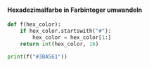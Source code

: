 #### Hexadezimalfarbe in Farbinteger umwandeln
```py
def f(hex_color):
    if hex_color.startswith("#"):
        hex_color = hex_color[1:]
    return int(hex_color, 16)

print(f("#3BA561"))

```
